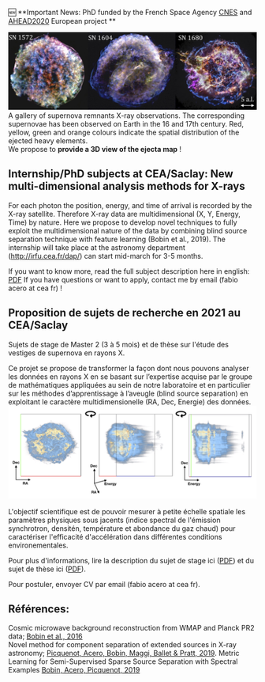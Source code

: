 
🆕 **Important News: PhD funded by the French Space Agency [CNES](https://rt-theses.cnes.fr/?q=aas) and [AHEAD2020](http://ahead.iaps.inaf.it/) European project ** 

![X-ray data cubes](SNR-gallery.jpg)
A gallery of supernova remnants X-ray observations. The corresponding supernovae has been observed on Earth in the 16 and 17th century.
Red, yellow, green and orange colours indicate the spatial distribution of the ejected heavy elements.  
We propose to **provide a 3D view of the ejecta map** !

## Internship/PhD subjects at CEA/Saclay: New multi-dimensional analysis methods for X-rays
For each photon the position, energy, and time of arrival is recorded by the X-ray satellite. Therefore X-ray data are multidimensional (X, Y, Energy, Time) by nature.  Here we propose to develop novel techniques to fully exploit the multidimensional nature of the data by combining blind source separation technique with feature learning (Bobin et al., 2019).
The internship will take place at the astronomy department (http://irfu.cea.fr/dap/) can start mid-march for 3-5 months. 

If you want to know more, read the full subject description here in english:  [PDF](Sujet-these-2020-AdvTools-EN.pdf)
If you have questions or want to apply, contact me by email (fabio acero at cea fr) !

## Proposition de sujets de recherche en 2021 au CEA/Saclay
Sujets de stage de Master 2 (3 à 5 mois) et de thèse sur l'étude des vestiges de supernova en rayons X.

Ce projet se propose de transformer la façon dont nous pouvons analyser les données en rayons X en se basant sur l’expertise acquise par le groupe de mathématiques appliquées au sein de notre laboratoire et en particulier sur les méthodes d’apprentissage à l’aveugle (blind source separation) en exploitant le caractère multidimensionelle (RA, Dec, Energie) des données.
![X-ray data cubes](https://github.com/facero/IFU/blob/master/Cas_RA-DEC-Energy-cube.png)

L'objectif scientifique est de pouvoir mesurer à petite échelle spatiale les paramètres physiques sous jacents (indice spectral de l'émission synchrotron, densitén, température et abondance du gaz chaud) pour caractériser l'efficacité d'accélération dans différentes conditions environementales. 

Pour plus d'informations, lire la description du sujet de stage ici ([PDF](Sujet-stage-2020-AdvTools-FR.pdf)) et du sujet de thèse ici ([PDF](Sujet-these-2020-AdvTools-FR.pdf)).

Pour postuler, envoyer CV par email (fabio acero at cea fr).

## Références: 
Cosmic microwave background reconstruction from WMAP and Planck PR2 data; [Bobin et al., 2016](https://ui.adsabs.harvard.edu/abs/2016A%26A...591A..50B/abstract) <br/>
Novel method for component separation of extended sources in X-ray astronomy; [Picquenot, Acero, Bobin, Maggi, Ballet & Pratt, 2019](https://ui.adsabs.harvard.edu/abs/2019A&A...627A.139P).
Metric Learning for Semi-Supervised Sparse Source Separation with Spectral Examples [Bobin, Acero, Picquenot, 2019](https://ieeexplore.ieee.org/document/9022675/)
